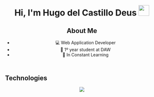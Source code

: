 <h1 align="center">Hi, I'm Hugo del Castillo Deus <img src="https://media.giphy.com/media/hvRJCLFzcasrR4ia7z/giphy.gif" width="35"> </h1>
<header>
<h2>About Me</h2>
<ul>
    <li>💻 Web Application Developer  </li>
    <li>📖 1º year student at DAW </li>
    <li>📝 In Constant Learning </li>
</ul>
</header>
<section>
<h2>Technologies</h2>
<p align="center">
  <a href="https://skillicons.dev">
    <img src="https://skillicons.dev/icons?i=git,github,html,css,java,mysql,neovim,linux" />
  </a>
</p>
</section>
